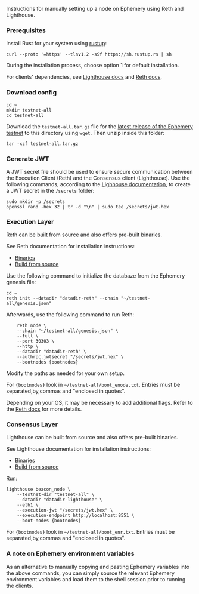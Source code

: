 Instructions for manually setting up a node on Ephemery using Reth and Lighthouse.

### Prerequisites

Install Rust for your system using [rustup](https://rustup.rs/):
```
curl --proto '=https' --tlsv1.2 -sSf https://sh.rustup.rs | sh
```
During the installation process, choose option 1 for default installation.

For clients' dependencies, see [Lighthouse docs](https://lighthouse-book.sigmaprime.io/installation-source.html#dependencies) and [Reth docs](https://paradigmxyz.github.io/reth/installation/source.html#dependencies).

### Download config

```
cd ~
mkdir testnet-all
cd testnet-all
```

Download the `testnet-all.tar.gz` file for the [latest release of the Ephemery testnet](https://github.com/ephemery-testnet/ephemery-genesis/releases) to this directory using `wget`. Then unzip inside this folder:

```
tar -xzf testnet-all.tar.gz
```

### Generate JWT
A JWT secret file should be used to ensure secure communication between the Execution Client (Reth) and the Consensus client (Lighthouse). Use the following commands, according to the [Lighhouse documentation](https://lighthouse-book.sigmaprime.io/run_a_node.html#step-1-create-a-jwt-secret-file), to create a JWT secret in the `/secrets` folder:

```
sudo mkdir -p /secrets
openssl rand -hex 32 | tr -d "\n" | sudo tee /secrets/jwt.hex
```

### Execution Layer

Reth can be built from source and also offers pre-built binaries.

See Reth documentation for installation instructions:

- [Binaries](https://paradigmxyz.github.io/reth/installation/binaries.html)
- [Build from source](https://paradigmxyz.github.io/reth/installation/source.html)


Use the following command to initialize the databaze from the Ephemery genesis file:
```
cd ~
reth init --datadir "datadir-reth" --chain "~/testnet-all/genesis.json"
```

Afterwards, use the following command to run Reth: 

```
    reth node \
    --chain "~/testnet-all/genesis.json" \
    --full \
    --port 30303 \
    --http \
    --datadir "datadir-reth" \
    --authrpc.jwtsecret "/secrets/jwt.hex" \
    --bootnodes {bootnodes}
```

Modify the paths as needed for your own setup.

For `{bootnodes}` look in `~/testnet-all/boot_enode.txt`. Entries must be separated,by,commas and "enclosed in quotes".

Depending on your OS, it may be necessary to add additional flags. Refer to the [Reth docs](https://paradigmxyz.github.io/reth/cli/node.html) for more details.

### Consensus Layer

Lighthouse can be built from source and also offers pre-built binaries.

See Lighthouse documentation for installation instructions:

- [Binaries](https://lighthouse-book.sigmaprime.io/installation-binaries.html)
- [Build from source](https://lighthouse-book.sigmaprime.io/installation-source.html)

Run:
```
lighthouse beacon_node \
    --testnet-dir "testnet-all" \
    --datadir "datadir-lighthouse" \
    --eth1 \
    --execution-jwt "/secrets/jwt.hex" \
    --execution-endpoint http://localhost:8551 \
    --boot-nodes {bootnodes}
```

For `{bootnodes}` look in `~/testnet-all/boot_enr.txt`. Entries must be separated,by,commas and "enclosed in quotes".

### A note on Ephemery environment variables

As an alternative to manually copying and pasting Ephemery variables into the above commands, you can simply source the relevant Ephemery environment variables and load them to the shell session prior to running the clients.
